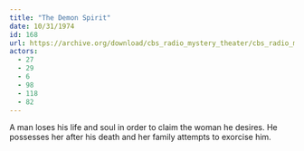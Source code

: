 ```yaml
---
title: "The Demon Spirit"
date: 10/31/1974
id: 168
url: https://archive.org/download/cbs_radio_mystery_theater/cbs_radio_mystery_theater-0151-0200.zip/cbs_radio_mystery_theater-0151-0200%2Fcbsrmt_0168_the_demon_spirit.mp3
actors:
  - 27
  - 29
  - 6
  - 98
  - 118
  - 82
---
```

A man loses his life and soul in order to claim the woman he desires. He possesses her after his death and her family attempts to exorcise him.